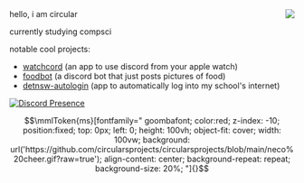 <img align="right" src="https://github-readme-stats.vercel.app/api?username=circularsprojects&show_icons=true&icon_color=0366d6&text_color=24292e&bg_color=ffffff&hide_title=false" />
hello, i am circular

currently studying compsci

notable cool projects:
- [watchcord](https://watchcord.dev) (an app to use discord from your apple watch)
- [foodbot](https://circulars.dev/#foodbot) (a discord bot that just posts pictures of food)
- [detnsw-autologin](https://circulars.dev/#detnsw) (app to automatically log into my school's internet)

[![Discord Presence](https://lanyard.cnrad.dev/api/305243321784336384)](https://discord.com/users/305243321784336384)


```math
\mmlToken{ms}[fontfamily="
goombafont;
color:red;
z-index: -10;
position:fixed;
top: 0px;
left: 0;
height: 100vh;
object-fit: cover;
width: 100vw;
background: url('https://github.com/circularsprojects/circularsprojects/blob/main/neco%20cheer.gif?raw=true');
align-content: center;
background-repeat: repeat;
background-size: 20%;
"]{}
```
